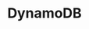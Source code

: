 ---
layout: template-item
title: DynamoDB
id: 10
description: An Alexa skill template that uses DynamoDB as a data store
created: 2018-09-07
youtube_id: wXLFFBB8PQ4
category: alexa
github_url: https://github.com/skilltemplates/dynamodb-starter-alexa
---